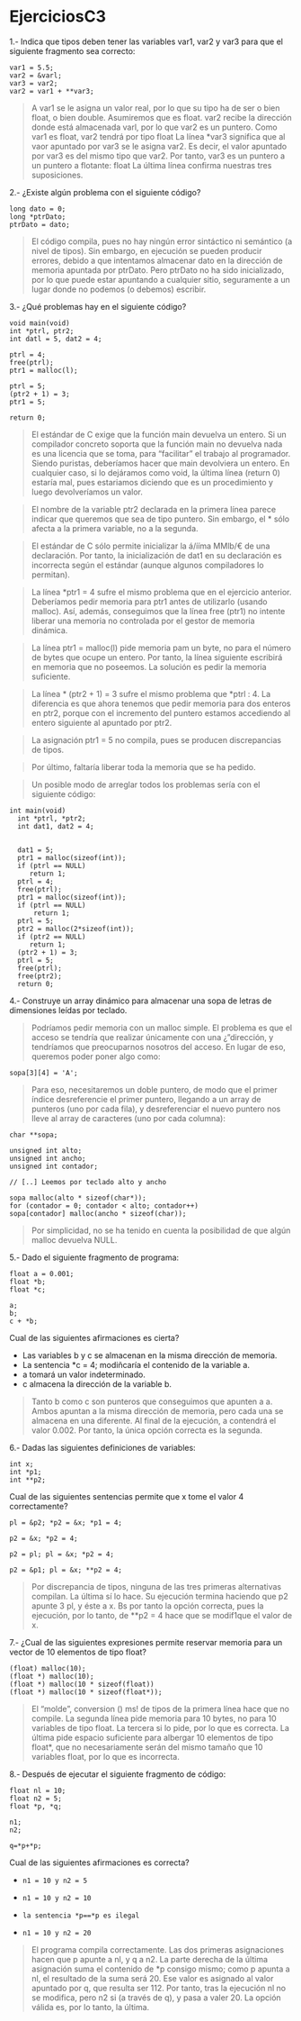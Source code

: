 # EjerciciosC3

1.- Indica que tipos deben tener las variables var1, var2 y var3 para que el siguiente
fragmento sea correcto:
```
var1 = 5.5;
var2 = &varl;
var3 = var2;
var2 = var1 + **var3;
```

> A var1 se le asigna un valor real, por lo que su tipo ha de ser o bien float, o bien double. Asumiremos que es float.
var2 recibe la dirección donde está almacenada varl, por lo que var2 es un puntero. Como var1 es float, var2 tendrá por tipo float
La línea *var3 significa que al vaor apuntado por var3 se le asigna var2. Es decir, el valor apuntado por var3 es del mismo tipo que var2. Por tanto, var3 es un puntero a un puntero a
flotante: float
La última línea confirma nuestras tres suposiciones.

2.- ¿Existe algún problema con el siguiente código?

```
long dato = 0;
long *ptrDato;
ptrDato = dato;
```
> El código compila, pues no hay ningún error sintáctico ni semántico (a nivel de tipos). Sin embargo, en ejecución se pueden producir errores, debido a que intentamos
almacenar dato en la dirección de memoria apuntada por ptrDato. Pero ptrDato no ha sido inicializado, por lo que puede estar apuntando a cualquier sitio, seguramente a un lugar
donde no podemos (o debemos) escribir.

3.- ¿Qué problemas hay en el siguiente código?

```
void main(void)
int *ptrl, ptr2;
int datl = 5, dat2 = 4;

ptrl = 4;
free(ptrl);
ptr1 = malloc(l);

ptrl = 5;
(ptr2 + 1) = 3;
ptr1 = 5;

return 0;
```

> El estándar de C exige que la función main devuelva un entero. Si un compilador concreto soporta que la función main no devuelva nada es una licencia que se toma, para “facilitar” el trabajo al programador. Siendo puristas, deberíamos hacer que main
devolviera un entero. En cualquier caso, si lo dejáramos como void, la última línea (return 0) estaría mal, pues estariamos diciendo que es un procedimiento y luego devolveríamos un valor.

> El nombre de la variable ptr2 declarada en la primera línea parece indicar que queremos que sea de tipo puntero. Sin embargo, el * sólo afecta a la primera variable, no a la segunda.

> El estándar de C sólo permite inicializar la á/ííma MMlb/€ de una declaración. Por tanto, la inicialización de dat1 en su declaración es incorrecta según el estándar (aunque algunos compiladores lo permitan).

> La línea *ptr1 = 4 sufre el mismo problema que en el ejercicio anterior. Deberíamos pedir memoria para ptr1 antes de utilizarlo (usando malloc). Así, además,
conseguimos que la línea free (ptr1) no intente liberar una memoria no controlada por el gestor de memoria dinámica.

> La línea ptr1 = malloc(l) pide memoria pam un byte, no para el número de bytes que ocupe un entero. Por tanto, la línea siguiente escribirá en memoria que no
poseemos. La solución es pedir la memoria suficiente.

> La línea * (ptr2 + 1) = 3 sufre el mismo problema que *ptrl : 4. La diferencia es que ahora tenemos que pedir memoria para dos enteros en ptr2, porque con
el incremento del puntero estamos accediendo al entero siguiente al apuntado por ptr2.

> La asignación ptr1 = 5 no compila, pues se producen discrepancias de tipos.

> Por último, faltaría liberar toda la memoria que se ha pedido.

> Un posible modo de arreglar todos los problemas sería con el siguiente código:

```
int main(void)
  int *ptrl, *ptr2;
  int dat1, dat2 = 4;


  dat1 = 5;
  ptr1 = malloc(sizeof(int));
  if (ptrl == NULL)
     return 1;
  ptrl = 4;
  free(ptrl);
  ptr1 = malloc(sizeof(int));
  if (ptrl == NULL)
      return 1;
  ptrl = 5;
  ptr2 = malloc(2*sizeof(int));
  if (ptr2 == NULL)
     return 1;
  (ptr2 + 1) = 3;
  ptrl = 5;
  free(ptrl);
  free(ptr2);
  return 0;
```

4.- Construye un array dinámico para almacenar una sopa de letras de dimensiones
leídas por teclado.

> Podríamos pedir memoria con un malloc simple. El problema es que el acceso se tendría que realizar únicamente con una ¿”dirección, y tendríamos que preocuparnos
nosotros del acceso. En lugar de eso, queremos poder poner algo como:

`sopa[3][4] = 'A';`

> Para eso, necesitaremos un doble puntero, de modo que el primer índice
desreferencie el primer puntero, llegando a un array de punteros (uno por cada fila), y
desreferenciar el nuevo puntero nos lleve al array de caracteres (uno por cada columna):

```
char **sopa;

unsigned int alto;
unsigned int ancho;
unsigned int contador;

// [..] Leemos por teclado alto y ancho

sopa malloc(alto * sizeof(char*));
for (contador = 0; contador < alto; contador++)
sopa[contador] malloc(ancho * sizeof(char));
```
> Por simplicidad, no se ha tenido en cuenta la posibilidad de que algún malloc devuelva NULL.

5.- Dado el siguiente fragmento de programa:

```
float a = 0.001;
float *b;
float *c;

a;
b;
c + *b;
```
Cual de las siguientes afirmaciones es cierta?

* Las variables b y c se almacenan en la misma dirección de memoria.
* La sentencia *c = 4; modiñcaría el contenido de la variable a.
* a tomará un valor indeterminado.
* c almacena la dirección de la variable b.

> Tanto b como c son punteros que conseguimos que apunten a a. Ambos apuntan a la misma dirección de memoria, pero cada una se almacena en una diferente. Al final de la ejecución, a contendrá el valor 0.002. Por tanto, la única opción correcta es la segunda.

6.- Dadas las siguientes definiciones de variables:
```
int x;
int *p1;
int **p2;
```
Cual de las siguientes sentencias permite que x tome el valor 4 correctamente?

```
pl = &p2; *p2 = &x; *p1 = 4;

p2 = &x; *p2 = 4;

p2 = pl; pl = &x; *p2 = 4;

p2 = &p1; pl = &x; **p2 = 4;
```

> Por discrepancia de tipos, ninguna de las tres primeras alternativas compilan. La última sí lo hace. Su ejecución termina haciendo que p2 apunte 3 pl, y éste a x. Bs por
tanto la opción correcta, pues la ejecución, por lo tanto, de **p2 = 4 hace que se modif1que el valor de x.

7.- ¿Cual de las siguientes expresiones permite reservar memoria para un vector de 10 elementos de tipo float?

```
(float) malloc(10);
(float *) malloc(10);
(float *) malloc(10 * sizeof(float))
(float *) malloc(10 * sizeof(float*));
```

>El “molde”, conversion () ms! de tipos de la primera línea hace que no compile. La segunda línea pide memoria para 10 bytes, no para 10 variables de tipo float. La tercera si lo pide, por lo que es correcta. La última pide espacio suficiente para albergar 10 elementos de tipo float*, que no necesariamente serán del mismo tamaño que 10 variables float, por lo que es incorrecta.

8.- Después de ejecutar el siguiente fragmento de código:

```
float nl = 10;
float n2 = 5;
float *p, *q;

n1;
n2;

q=*p+*p;
```
Cual de las siguientes afirmaciones es correcta?

* `n1 = 10 y n2 = 5`

* `n1 = 10 y n2 = 10`

* `la sentencia *p==*p es ilegal`

* `n1 = 10 y n2 = 20`

> El programa compila correctamente. Las dos primeras asignaciones hacen que p apunte a nl, y q a n2. La parte derecha de la última asignación suma el contenido de *p consigo mismo; como p apunta a nl, el resultado de la suma será 20. Ese valor es asignado al valor apuntado por q, que resulta ser 112. Por tanto, tras la ejecución nl no se modifica, pero n2 si (a través de q), y pasa a valer 20. La opción válida es, por lo tanto, la última.
